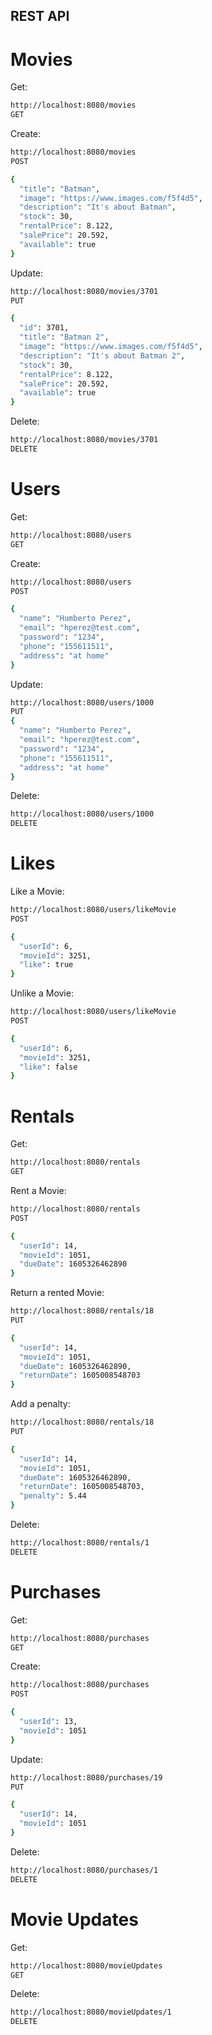 ## REST API

# Movies

Get:

```bash
http://localhost:8080/movies
GET
```

Create:

```bash
http://localhost:8080/movies
POST

{
  "title": "Batman",
  "image": "https://www.images.com/f5f4d5",
  "description": "It's about Batman",
  "stock": 30,
  "rentalPrice": 8.122,
  "salePrice": 20.592,
  "available": true
}
```

Update:

```bash
http://localhost:8080/movies/3701
PUT

{
  "id": 3701,
  "title": "Batman 2",
  "image": "https://www.images.com/f5f4d5",
  "description": "It's about Batman 2",
  "stock": 30,
  "rentalPrice": 8.122,
  "salePrice": 20.592,
  "available": true
}
```

Delete:

```bash
http://localhost:8080/movies/3701
DELETE
```




# Users


Get:

```bash
http://localhost:8080/users
GET
```

Create:

```bash
http://localhost:8080/users
POST

{
  "name": "Humberto Perez",
  "email": "hperez@test.com",
  "password": "1234",
  "phone": "155611511",
  "address": "at home"
}
```

Update:

```bash
http://localhost:8080/users/1000
PUT
{
  "name": "Humberto Perez",
  "email": "hperez@test.com",
  "password": "1234",
  "phone": "155611511",
  "address": "at home"
}
```

Delete:

```bash
http://localhost:8080/users/1000
DELETE
```




# Likes

Like a Movie:

```bash
http://localhost:8080/users/likeMovie
POST

{
  "userId": 6,
  "movieId": 3251,
  "like": true
}
```

Unlike a Movie:

```bash
http://localhost:8080/users/likeMovie
POST

{
  "userId": 6,
  "movieId": 3251,
  "like": false
}
```


# Rentals

Get:

```bash
http://localhost:8080/rentals
GET
```

Rent a Movie:

```bash
http://localhost:8080/rentals
POST

{
  "userId": 14,
  "movieId": 1051,
  "dueDate": 1605326462890
}
```

Return a rented Movie:

```bash
http://localhost:8080/rentals/18
PUT

{
  "userId": 14,
  "movieId": 1051,
  "dueDate": 1605326462890,
  "returnDate": 1605008548703
}
```

Add a penalty:

```bash
http://localhost:8080/rentals/18
PUT

{
  "userId": 14,
  "movieId": 1051,
  "dueDate": 1605326462890,
  "returnDate": 1605008548703,
  "penalty": 5.44
}
```

Delete:

```bash
http://localhost:8080/rentals/1
DELETE
```

# Purchases

Get:

```bash
http://localhost:8080/purchases
GET
```

Create:

```bash
http://localhost:8080/purchases
POST

{
  "userId": 13,
  "movieId": 1051
}
```

Update:

```bash
http://localhost:8080/purchases/19
PUT

{
  "userId": 14,
  "movieId": 1051
}
```

Delete:

```bash
http://localhost:8080/purchases/1
DELETE
```

# Movie Updates

Get:

```bash
http://localhost:8080/movieUpdates
GET
```

Delete:

```bash
http://localhost:8080/movieUpdates/1
DELETE


